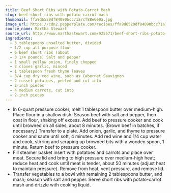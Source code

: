 ```yaml
---
title: Beef Short Ribs with Potato-Carrot Mash
slug: beef-short-ribs-with-potato-carrot-mash
thumbnail: ffa9d6529df84090bcc71a7cf88e0e0a.jpg
image_url: https://cdn2.pepperplate.com/recipes/ffa9d6529df84090bcc71a7cf88e0e0a.jpg
source_name: Martha Stewart
source_url: http://www.marthastewart.com/925571/beef-short-ribs-potato-carrot-mash
ingredients:
  - 3 tablespoons unsalted butter, divided
  - 1/2 cup all-purpose flour
  - 6 beef short ribs (about
  - 3 1/4 pounds) Salt and pepper
  - 1 small yellow onion, finely chopped
  - 2 cloves garlic, minced
  - 1 tablespoon fresh thyme leaves
  - 3/4 cup dry red wine, such as Cabernet Sauvignon
  - 2 russet potatoes, peeled and cut into
  - 2-inch pieces
  - 4 medium carrots, cut into
  - 2-inch pieces
---
```


* In 6-quart pressure cooker, melt 1 tablespoon butter over medium-high. Place flour in a shallow dish. Season beef with salt and pepper, then coat in flour, shaking off excess. Add beef to pressure cooker and cook until browned on all sides, about 8 minutes. (Brown beef in batches, if necessary.) Transfer to a plate. Add onion, garlic, and thyme to pressure cooker and saute until soft, 4 minutes. Add red wine and 1/4 cup water and cook, stirring and scraping up browned bits with a wooden spoon, 1 minute. Return beef to pressure cooker.
* Fill steamer basket insert with potatoes and carrots and place over meat. Secure lid and bring to high pressure over medium-high heat; reduce heat and cook until meat is tender, about 50 minutes (adjust heat to maintain pressure). Remove from heat, vent pressure, and remove lid.
* Transfer vegetables to a bowl with remaining 2 tablespoons butter, and mash; season with salt and pepper. Serve short ribs with potato-carrot mash and drizzle with cooking liquid.
